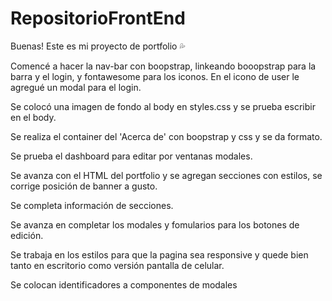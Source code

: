 # RepositorioFrontEnd
Buenas! Este es mi proyecto de portfolio :sweat_drops:

Comencé a hacer la nav-bar con boopstrap, linkeando booopstrap para la barra y el login, y fontawesome para los iconos. En el icono de user le agregué un modal para el login.

Se colocó una imagen de fondo al body en styles.css y se prueba escribir en el body.

Se realiza el container del 'Acerca de' con boopstrap y css y se da formato.

Se prueba el dashboard para editar por ventanas modales.

Se avanza con el HTML del portfolio y se agregan secciones con estilos, se corrige posición de banner a gusto.

Se completa información de secciones.

Se avanza en completar los modales y fomularios para los botones de edición.

Se trabaja en los estilos para que la pagina sea responsive y quede bien tanto en escritorio como versión pantalla de celular.

Se colocan identificadores a componentes de modales